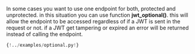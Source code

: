 In some cases you want to use one endpoint for both, protected and unprotected. in this situation you can use function <b>jwt_optional()</b>. this will allow the endpoint to be accessed regardless of if a JWT is sent in the request or not. if a JWT get tampering or expired an error will be returned instead of calling the endpoint.

```python
{!../examples/optional.py!}
```
